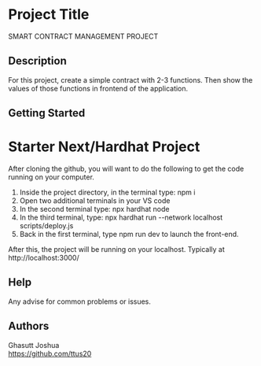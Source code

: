 # Project Title

SMART CONTRACT MANAGEMENT PROJECT

## Description

For this project, create a simple contract with 2-3 functions. Then show the values of those functions in frontend of the application.

## Getting Started

# Starter Next/Hardhat Project

After cloning the github, you will want to do the following to get the code running on your computer.

1. Inside the project directory, in the terminal type: npm i
2. Open two additional terminals in your VS code
3. In the second terminal type: npx hardhat node
4. In the third terminal, type: npx hardhat run --network localhost scripts/deploy.js
5. Back in the first terminal, type npm run dev to launch the front-end.

After this, the project will be running on your localhost. 
Typically at http://localhost:3000/

## Help

Any advise for common problems or issues.

## Authors

Ghasutt Joshua   
https://github.com/ttus20
